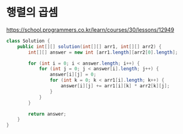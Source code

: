 # 행렬의 곱셈
https://school.programmers.co.kr/learn/courses/30/lessons/12949

```java
class Solution {
	public int[][] solution(int[][] arr1, int[][] arr2) {
		int[][] answer = new int [arr1.length][arr2[0].length];

		for (int i = 0; i < answer.length; i++) {
			for (int j = 0; j < answer[i].length; j++) {
				answer[i][j] = 0;
				for (int k = 0; k < arr1[i].length; k++) {
					answer[i][j] += arr1[i][k] * arr2[k][j];
				}
			}
		}

		return answer;
	}
}
```